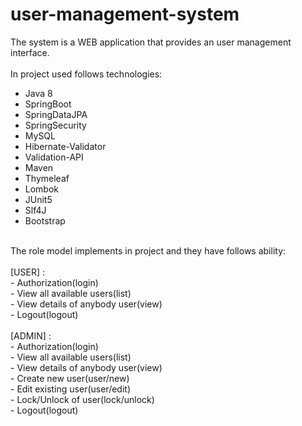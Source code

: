 # user-management-system
The system is a WEB application that provides an user management interface.<br>
<br>
In project used follows technologies:<br>
- Java 8<br>
- SpringBoot<br>
- SpringDataJPA<br>
- SpringSecurity<br>
- MySQL<br>
- Hibernate-Validator<br>
- Validation-API<br>
- Maven<br>
- Thymeleaf<br>
- Lombok<br>
- JUnit5<br>
- Slf4J<br>
- Bootstrap<br>
<br>
The role model implements in project and they have follows ability: <br>
 <br>
[USER] :<br>
 - Authorization(login)<br>
 - View all available users(list)<br>
 - View details of anybody user(view)<br>
 - Logout(logout)<br>
  <br>
[ADMIN] :<br>
 - Authorization(login)<br>
 - View all available users(list)<br>
 - View details of anybody user(view)<br>
 - Create new user(user/new)<br>
 - Edit existing user(user/edit)<br>
 - Lock/Unlock of user(lock/unlock)<br>
 - Logout(logout)<br>






